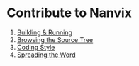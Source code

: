 # Contribute to Nanvix

1. [Building & Running](1-build.md)
2. [Browsing the Source Tree](2-source-tree.md)
3. [Coding Style](3-coding-style.md)
4. [Spreading the Word](4-cite.md)
